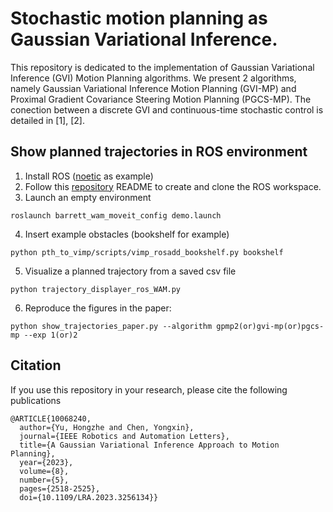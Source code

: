 # Stochastic motion planning as Gaussian Variational Inference.
This repository is dedicated to the implementation of Gaussian Variational Inference (GVI) Motion Planning algorithms. We present 2 algorithms, namely Gaussian Variational Inference Motion Planning (GVI-MP) and Proximal Gradient Covariance Steering Motion Planning (PGCS-MP). The conection between a discrete GVI and continuous-time stochastic control is detailed in [1], [2].

## Show planned trajectories in ROS environment
1. Install ROS ([noetic](http://wiki.ros.org/noetic/Installation/Ubuntu) as example)
2. Follow this [repository](https://github.com/hzyu17/moveit_wam_ros_noetic) README to create and clone the ROS workspace. 
3. Launch an empty environment
```
roslaunch barrett_wam_moveit_config demo.launch
```
4. Insert example obstacles (bookshelf for example)
```
python pth_to_vimp/scripts/vimp_rosadd_bookshelf.py bookshelf
```
5. Visualize a planned trajectory from a saved csv file
```
python trajectory_displayer_ros_WAM.py
```
6. Reproduce the figures in the paper:
```
python show_trajectories_paper.py --algorithm gpmp2(or)gvi-mp(or)pgcs-mp --exp 1(or)2
```


## Citation
If you use this repository in your research, please cite the following publications
```
@ARTICLE{10068240,
  author={Yu, Hongzhe and Chen, Yongxin},
  journal={IEEE Robotics and Automation Letters}, 
  title={A Gaussian Variational Inference Approach to Motion Planning}, 
  year={2023},
  volume={8},
  number={5},
  pages={2518-2525},
  doi={10.1109/LRA.2023.3256134}}
```
